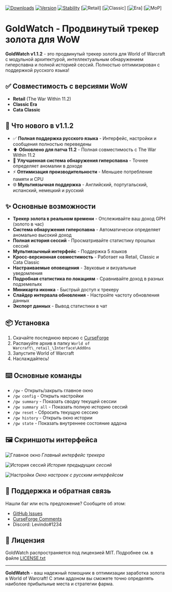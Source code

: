 [![Downloads](https://cf.way2muchnoise.eu/full_goldwatch-gw_downloads.svg)](https://www.curseforge.com/wow/addons/goldwatch-gw)
[![Version](https://img.shields.io/badge/Version-1.1.1-blue)](https://www.curseforge.com/wow/addons/goldwatch-gw)
[![Stability](https://img.shields.io/badge/Stability-98%25-success)](https://github.com/Bisolino/GoldWatch)
[![Retail](https://img.shields.io/badge/Retail-Поддерживается-green)] 
[![Classic](https://img.shields.io/badge/Classic-Поддерживается-green)] 
[![Era](https://img.shields.io/badge/Era-Поддерживается-green)] 
[![MoP](https://img.shields.io/badge/MoP_Classic-Поддерживается-green)]

# GoldWatch - Продвинутый трекер золота для WoW

**GoldWatch v1.1.2** - это продвинутый трекер золота для World of Warcraft с модульной архитектурой, интеллектуальным обнаружением гиперспавна и полной историей сессий. Полностью оптимизирован с поддержкой русского языка!

## ✅ Совместимость с версиями WoW
- **Retail** (The War Within 11.2)
- **Classic Era**
- **Cata Classic**

## 🚀 Что нового в v1.1.2
- ✅ **Полная поддержка русского языка** - Интерфейс, настройки и сообщения полностью переведены
- ⬆️ **Обновлено для патча 11.2** - Полная совместимость с The War Within 11.2
- 🚨 **Улучшенная система обнаружения гиперспавна** - Точнее определяет аномалии в доходе
- ⚡️ **Оптимизация производительности** - Меньшее потребление памяти и CPU
- 🌐 **Мультиязычная поддержка** - Английский, португальский, испанский, немецкий и русский

## ✨ Основные возможности
- **Трекер золота в реальном времени** - Отслеживайте ваш доход GPH (золото в час)
- **Система обнаружения гиперспавна** - Автоматически определяет аномально высокий доход
- **Полная история сессий** - Просматривайте статистику прошлых сессий
- **Мультиязычный интерфейс** - Поддержка 5 языков
- **Кросс-версионная совместимость** - Работает на Retail, Classic и Cata Classic
- **Настраиваемые оповещения** - Звуковые и визуальные уведомления
- **Подробная статистика по локациям** - Сравнивайте доход в разных подземельях
- **Миникарта иконка** - Быстрый доступ к трекеру
- **Слайдер интервала обновления** - Настройте частоту обновления данных
- **Экспорт данных** - Вывод статистики в чат

## 📦 Установка
1. Скачайте последнюю версию с [CurseForge](https://www.curseforge.com/wow/addons/goldwatch-gw)
2. Распакуйте архив в папку `World of Warcraft\_retail_\Interface\AddOns`
3. Запустите World of Warcraft
4. Наслаждайтесь!

## ⌨️ Основные команды
- `/gw` - Открыть/закрыть главное окно
- `/gw config` - Открыть настройки
- `/gw summary` - Показать сводку текущей сессии
- `/gw summary all` - Показать полную историю сессий
- `/gw reset` - Сбросить текущую сессию
- `/gw history` - Открыть окно истории
- `/gw state` - Показать внутреннее состояние аддона

## 🖼️ Скриншоты интерфейса
![Главное окно](https://example.com/screenshot1.jpg)
*Главный интерфейс трекера*

![История сессий](https://example.com/screenshot2.jpg)
*История предыдущих сессий*

![Настройки](https://example.com/screenshot3.jpg)
*Окно настроек с русским интерфейсом*

## 🤝 Поддержка и обратная связь
Нашли баг или есть предложение? Сообщите об этом:
- [GitHub Issues](https://github.com/Bisolino/GoldWatch/issues)
- [CurseForge Comments](https://www.curseforge.com/wow/addons/goldwatch-gw)
- Discord: Levindo#1234

## 📜 Лицензия
GoldWatch распространяется под лицензией MIT. Подробнее см. в файле [LICENSE.txt](LICENSE.txt)

---

**GoldWatch** - ваш надежный помощник в оптимизации заработка золота в World of Warcraft! С этим аддоном вы сможете точно определять наиболее прибыльные места и стратегии фарма.